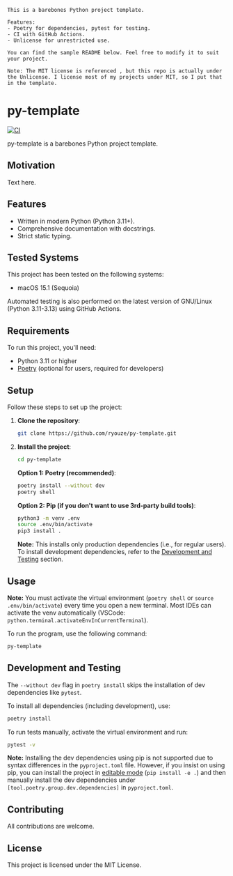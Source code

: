 ```
This is a barebones Python project template.

Features:
- Poetry for dependencies, pytest for testing.
- CI with GitHub Actions.
- Unlicense for unrestricted use.

You can find the sample README below. Feel free to modify it to suit your project.

Note: The MIT license is referenced , but this repo is actually under the Unlicense. I license most of my projects under MIT, so I put that in the template.
```


# py-template

[![CI](https://github.com/ryouze/py-template/actions/workflows/ci.yml/badge.svg)](https://github.com/ryouze/py-template/actions/workflows/ci.yml)

py-template is a barebones Python project template.


## Motivation

Text here.


## Features

- Written in modern Python (Python 3.11+).
- Comprehensive documentation with docstrings.
- Strict static typing.


## Tested Systems

This project has been tested on the following systems:

- macOS 15.1 (Sequoia)
<!-- - Manjaro 24.0 (Wynsdey)
- Windows 11 23H2 -->

Automated testing is also performed on the latest version of GNU/Linux (Python 3.11-3.13) using GitHub Actions.


## Requirements

To run this project, you'll need:

- Python 3.11 or higher
- [Poetry](https://python-poetry.org/) (optional for users, required for developers)


## Setup

Follow these steps to set up the project:

1. **Clone the repository**:

    ```sh
    git clone https://github.com/ryouze/py-template.git
    ```

2. **Install the project**:

    ```sh
    cd py-template
    ```

    **Option 1: Poetry (recommended)**:

    ```sh
    poetry install --without dev
    poetry shell
    ```

    **Option 2: Pip (if you don't want to use 3rd-party build tools)**:

    ```sh
    python3 -m venv .env
    source .env/bin/activate
    pip3 install .
    ```

    **Note:** This installs only production dependencies (i.e., for regular users). To install development dependencies, refer to the [Development and Testing](#development-and-testing) section.


## Usage

**Note:** You must activate the virtual environment (`poetry shell` or `source .env/bin/activate`) every time you open a new terminal. Most IDEs can activate the venv automatically (VSCode: `python.terminal.activateEnvInCurrentTerminal`).

To run the program, use the following command:

```sh
py-template
```


## Development and Testing

The `--without dev` flag in `poetry install` skips the installation of dev dependencies like `pytest`.

To install all dependencies (including development), use:

```sh
poetry install
```

To run tests manually, activate the virtual environment and run:

```sh
pytest -v
```

**Note:** Installing the dev dependencies using pip is not supported due to syntax differences in the `pyproject.toml` file. However, if you insist on using pip, you can install the project in [editable mode](https://pip.pypa.io/en/stable/topics/local-project-installs/) (`pip install -e .`) and then manually install the dev dependencies under `[tool.poetry.group.dev.dependencies]` in `pyproject.toml`.


<!-- ## Credits

- [name](https://github.com/) -->


## Contributing

All contributions are welcome.


## License

This project is licensed under the MIT License.

